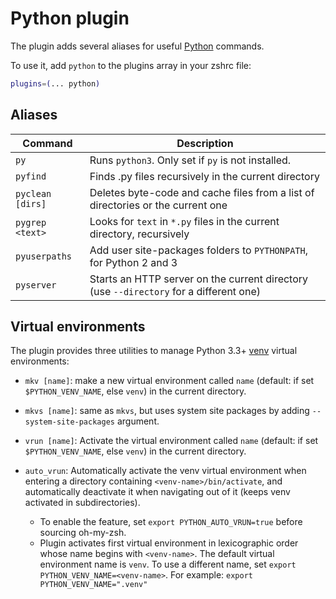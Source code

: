 # Python plugin

The plugin adds several aliases for useful [Python](https://www.python.org/) commands.

To use it, add `python` to the plugins array in your zshrc file:

```zsh
plugins=(... python)
```

## Aliases

| Command          | Description                                                                            |
| ---------------- | -------------------------------------------------------------------------------------- |
| `py`             | Runs `python3`. Only set if `py` is not installed.                                     |
| `pyfind`         | Finds .py files recursively in the current directory                                   |
| `pyclean [dirs]` | Deletes byte-code and cache files from a list of directories or the current one        |
| `pygrep <text>`  | Looks for `text` in `*.py` files in the current directory, recursively                 |
| `pyuserpaths`    | Add user site-packages folders to `PYTHONPATH`, for Python 2 and 3                     |
| `pyserver`       | Starts an HTTP server on the current directory (use `--directory` for a different one) |

## Virtual environments

The plugin provides three utilities to manage Python 3.3+ [venv](https://docs.python.org/3/library/venv.html)
virtual environments:

- `mkv [name]`: make a new virtual environment called `name` (default: if set `$PYTHON_VENV_NAME`, else
  `venv`) in the current directory.

- `mkvs [name]`: same as `mkvs`, but uses system site packages by adding `--system-site-packages` argument.

- `vrun [name]`: Activate the virtual environment called `name` (default: if set `$PYTHON_VENV_NAME`, else
  `venv`) in the current directory.

- `auto_vrun`: Automatically activate the venv virtual environment when entering a directory containing
  `<venv-name>/bin/activate`, and automatically deactivate it when navigating out of it (keeps venv activated
  in subdirectories).
  - To enable the feature, set `export PYTHON_AUTO_VRUN=true` before sourcing oh-my-zsh.
  - Plugin activates first virtual environment in lexicographic order whose name begins with `<venv-name>`.
    The default virtual environment name is `venv`. To use a different name, set
    `export PYTHON_VENV_NAME=<venv-name>`. For example: `export PYTHON_VENV_NAME=".venv"`
